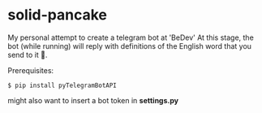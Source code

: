 ﻿# solid-pancake

<p>My personal attempt to create a telegram bot at 'BeDev'
At this stage, the bot (while running) will reply with definitions of the English word that you send to it 🤖.</p>

Prerequisites:
```
$ pip install pyTelegramBotAPI
```
might also want to insert a bot token in __settings.py__
